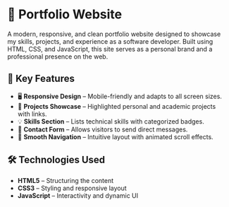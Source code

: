 # 💼 Portfolio Website

A modern, responsive, and clean portfolio website designed to showcase my skills, projects, and experience as a software developer. Built using HTML, CSS, and JavaScript, this site serves as a personal brand and a professional presence on the web.

## 📌 Key Features

- 🖥️ **Responsive Design** – Mobile-friendly and adapts to all screen sizes.
- 📁 **Projects Showcase** – Highlighted personal and academic projects with links.
- 💡 **Skills Section** – Lists technical skills with categorized badges.
- 📧 **Contact Form** – Allows visitors to send direct messages.
- 🎯 **Smooth Navigation** – Intuitive layout with animated scroll effects.

## 🛠️ Technologies Used

- **HTML5** – Structuring the content
- **CSS3** – Styling and responsive layout
- **JavaScript** – Interactivity and dynamic UI
